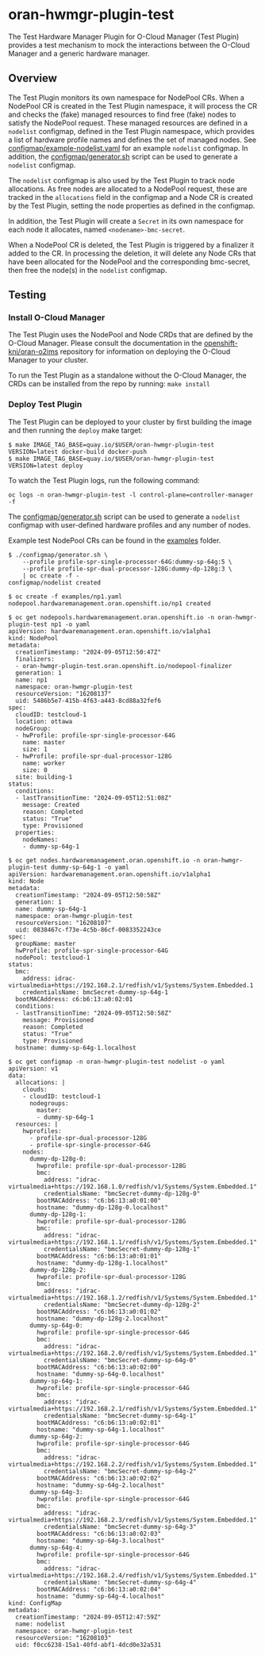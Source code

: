 # oran-hwmgr-plugin-test

The Test Hardware Manager Plugin for O-Cloud Manager (Test Plugin) provides a test mechanism to mock the interactions
between the O-Cloud Manager and a generic hardware manager.

## Overview

The Test Plugin monitors its own namespace for NodePool CRs. When a NodePool CR is created in the Test Plugin namespace,
it will process the CR and checks the (fake) managed resources to find free (fake) nodes to satisfy the NodePool
request. These managed resources are defined in a `nodelist` configmap, defined in the Test Plugin namespace, which
provides a list of hardware profile names and defines the set of managed nodes. See
[configmap/example-nodelist.yaml](configmap/example-nodelist.yaml) for an example `nodelist` configmap. In addition, the
[configmap/generator.sh](configmap/generator.sh) script can be used to generate a `nodelist` configmap.

The `nodelist` configmap is also used by the Test Plugin to track node allocations. As free nodes are allocated to a
NodePool request, these are tracked in the `allocations` field in the configmap and a Node CR is created by the Test
Plugin, setting the node properties as defined in the configmap.

In addition, the Test Plugin will create a `Secret` in its own namespace for each node it allocates, named
`<nodename>-bmc-secret`.

When a NodePool CR is deleted, the Test Plugin is triggered by a finalizer it added to the CR. In processing the
deletion, it will delete any Node CRs that have been allocated for the NodePool and the corresponding bmc-secret, then
free the node(s) in the `nodelist` configmap.

## Testing

### Install O-Cloud Manager

The Test Plugin uses the NodePool and Node CRDs that are defined by the O-Cloud Manager. Please consult the
documentation in the [openshift-kni/oran-o2ims](https://github.com/openshift-kni/oran-o2ims) repository for information
on deploying the O-Cloud Manager to your cluster.

To run the Test Plugin as a standalone without the O-Cloud Manager, the CRDs can be installed from the repo by running:
`make install`

### Deploy Test Plugin

The Test Plugin can be deployed to your cluster by first building the image and then running the `deploy` make target:

```console
$ make IMAGE_TAG_BASE=quay.io/$USER/oran-hwmgr-plugin-test VERSION=latest docker-build docker-push
$ make IMAGE_TAG_BASE=quay.io/$USER/oran-hwmgr-plugin-test VERSION=latest deploy
```

To watch the Test Plugin logs, run the following command:

```console
oc logs -n oran-hwmgr-plugin-test -l control-plane=controller-manager -f
```

The [configmap/generator.sh](configmap/generator.sh) script can be used to generate a `nodelist` configmap with
user-defined hardware profiles and any number of nodes.

Example test NodePool CRs can be found in the [examples](examples) folder.

```console
$ ./configmap/generator.sh \
    --profile profile-spr-single-processor-64G:dummy-sp-64g:5 \
	--profile profile-spr-dual-processor-128G:dummy-dp-128g:3 \
	| oc create -f -
configmap/nodelist created

$ oc create -f examples/np1.yaml
nodepool.hardwaremanagement.oran.openshift.io/np1 created

$ oc get nodepools.hardwaremanagement.oran.openshift.io -n oran-hwmgr-plugin-test np1 -o yaml
apiVersion: hardwaremanagement.oran.openshift.io/v1alpha1
kind: NodePool
metadata:
  creationTimestamp: "2024-09-05T12:50:47Z"
  finalizers:
  - oran-hwmgr-plugin-test.oran.openshift.io/nodepool-finalizer
  generation: 1
  name: np1
  namespace: oran-hwmgr-plugin-test
  resourceVersion: "16208137"
  uid: 5486b5e7-415b-4f63-a443-8cd88a32fef6
spec:
  cloudID: testcloud-1
  location: ottawa
  nodeGroup:
  - hwProfile: profile-spr-single-processor-64G
    name: master
    size: 1
  - hwProfile: profile-spr-dual-processor-128G
    name: worker
    size: 0
  site: building-1
status:
  conditions:
  - lastTransitionTime: "2024-09-05T12:51:08Z"
    message: Created
    reason: Completed
    status: "True"
    type: Provisioned
  properties:
    nodeNames:
    - dummy-sp-64g-1

$ oc get nodes.hardwaremanagement.oran.openshift.io -n oran-hwmgr-plugin-test dummy-sp-64g-1 -o yaml
apiVersion: hardwaremanagement.oran.openshift.io/v1alpha1
kind: Node
metadata:
  creationTimestamp: "2024-09-05T12:50:58Z"
  generation: 1
  name: dummy-sp-64g-1
  namespace: oran-hwmgr-plugin-test
  resourceVersion: "16208107"
  uid: 0838467c-f73e-4c5b-86cf-0083352243ce
spec:
  groupName: master
  hwProfile: profile-spr-single-processor-64G
  nodePool: testcloud-1
status:
  bmc:
    address: idrac-virtualmedia+https://192.168.2.1/redfish/v1/Systems/System.Embedded.1
    credentialsName: bmcSecret-dummy-sp-64g-1
  bootMACAddress: c6:b6:13:a0:02:01
  conditions:
  - lastTransitionTime: "2024-09-05T12:50:58Z"
    message: Provisioned
    reason: Completed
    status: "True"
    type: Provisioned
  hostname: dummy-sp-64g-1.localhost

$ oc get configmap -n oran-hwmgr-plugin-test nodelist -o yaml
apiVersion: v1
data:
  allocations: |
    clouds:
    - cloudID: testcloud-1
      nodegroups:
        master:
        - dummy-sp-64g-1
  resources: |
    hwprofiles:
      - profile-spr-dual-processor-128G
      - profile-spr-single-processor-64G
    nodes:
      dummy-dp-128g-0:
        hwprofile: profile-spr-dual-processor-128G
        bmc:
          address: "idrac-virtualmedia+https://192.168.1.0/redfish/v1/Systems/System.Embedded.1"
          credentialsName: "bmcSecret-dummy-dp-128g-0"
        bootMACAddress: "c6:b6:13:a0:01:00"
        hostname: "dummy-dp-128g-0.localhost"
      dummy-dp-128g-1:
        hwprofile: profile-spr-dual-processor-128G
        bmc:
          address: "idrac-virtualmedia+https://192.168.1.1/redfish/v1/Systems/System.Embedded.1"
          credentialsName: "bmcSecret-dummy-dp-128g-1"
        bootMACAddress: "c6:b6:13:a0:01:01"
        hostname: "dummy-dp-128g-1.localhost"
      dummy-dp-128g-2:
        hwprofile: profile-spr-dual-processor-128G
        bmc:
          address: "idrac-virtualmedia+https://192.168.1.2/redfish/v1/Systems/System.Embedded.1"
          credentialsName: "bmcSecret-dummy-dp-128g-2"
        bootMACAddress: "c6:b6:13:a0:01:02"
        hostname: "dummy-dp-128g-2.localhost"
      dummy-sp-64g-0:
        hwprofile: profile-spr-single-processor-64G
        bmc:
          address: "idrac-virtualmedia+https://192.168.2.0/redfish/v1/Systems/System.Embedded.1"
          credentialsName: "bmcSecret-dummy-sp-64g-0"
        bootMACAddress: "c6:b6:13:a0:02:00"
        hostname: "dummy-sp-64g-0.localhost"
      dummy-sp-64g-1:
        hwprofile: profile-spr-single-processor-64G
        bmc:
          address: "idrac-virtualmedia+https://192.168.2.1/redfish/v1/Systems/System.Embedded.1"
          credentialsName: "bmcSecret-dummy-sp-64g-1"
        bootMACAddress: "c6:b6:13:a0:02:01"
        hostname: "dummy-sp-64g-1.localhost"
      dummy-sp-64g-2:
        hwprofile: profile-spr-single-processor-64G
        bmc:
          address: "idrac-virtualmedia+https://192.168.2.2/redfish/v1/Systems/System.Embedded.1"
          credentialsName: "bmcSecret-dummy-sp-64g-2"
        bootMACAddress: "c6:b6:13:a0:02:02"
        hostname: "dummy-sp-64g-2.localhost"
      dummy-sp-64g-3:
        hwprofile: profile-spr-single-processor-64G
        bmc:
          address: "idrac-virtualmedia+https://192.168.2.3/redfish/v1/Systems/System.Embedded.1"
          credentialsName: "bmcSecret-dummy-sp-64g-3"
        bootMACAddress: "c6:b6:13:a0:02:03"
        hostname: "dummy-sp-64g-3.localhost"
      dummy-sp-64g-4:
        hwprofile: profile-spr-single-processor-64G
        bmc:
          address: "idrac-virtualmedia+https://192.168.2.4/redfish/v1/Systems/System.Embedded.1"
          credentialsName: "bmcSecret-dummy-sp-64g-4"
        bootMACAddress: "c6:b6:13:a0:02:04"
        hostname: "dummy-sp-64g-4.localhost"
kind: ConfigMap
metadata:
  creationTimestamp: "2024-09-05T12:47:59Z"
  name: nodelist
  namespace: oran-hwmgr-plugin-test
  resourceVersion: "16208103"
  uid: f0cc6238-15a1-40fd-abf1-4dcd0e32a531

```


